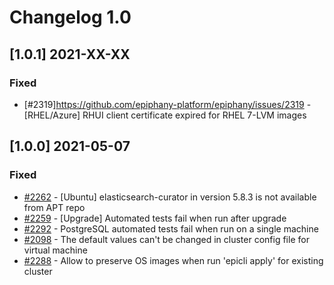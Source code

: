 # Changelog 1.0

## [1.0.1] 2021-XX-XX

### Fixed

- [#2319]https://github.com/epiphany-platform/epiphany/issues/2319 - [RHEL/Azure] RHUI client certificate expired for RHEL 7-LVM images

## [1.0.0] 2021-05-07

### Fixed

- [#2262](https://github.com/epiphany-platform/epiphany/issues/2262) - [Ubuntu] elasticsearch-curator in version 5.8.3 is not available from APT repo
- [#2259](https://github.com/epiphany-platform/epiphany/issues/2259) - [Upgrade] Automated tests fail when run after upgrade
- [#2292](https://github.com/epiphany-platform/epiphany/issues/2292) - PostgreSQL automated tests fail when run on a single machine
- [#2098](https://github.com/epiphany-platform/epiphany/issues/2098) - The default values can't be changed in cluster config file for virtual machine
- [#2288](https://github.com/epiphany-platform/epiphany/issues/2288) - Allow to preserve OS images when run 'epicli apply' for existing cluster
